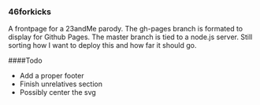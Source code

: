 ### 46forkicks

A frontpage for a 23andMe parody. The gh-pages branch is formated to display for Github Pages. The master branch is tied to a node.js server. Still sorting how I want to deploy this and how far it should go.

####Todo

* Add a proper footer
* Finish unrelatives section
* Possibly center the svg